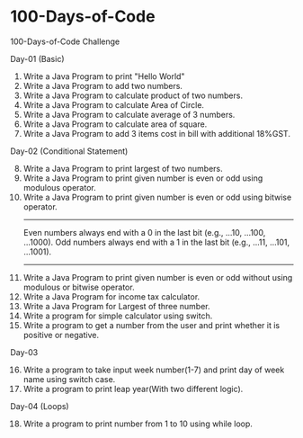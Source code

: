 # 100-Days-of-Code
100-Days-of-Code Challenge 

Day-01 (Basic)
1. Write a Java Program to print "Hello World"
2. Write a Java Program to add two numbers.
3. Write a Java Program to calculate product of two numbers.
4. Write a Java Program to calculate Area of Circle.
5. Write a Java Program to calculate average of 3 numbers.
6. Write a Java Program to calculate area of square.
7. Write a Java Program to add 3 items cost in bill with additional 18%GST.

Day-02 (Conditional Statement)

8. Write a Java Program to print largest of two numbers.
9. Write a Java Program to print given number is even or odd using modulous operator.
10. Write a Java Program to print given number is even or odd using bitwise operator. 
    *********************************************************************************
    Even numbers always end with a 0 in the last bit (e.g., ...10, ...100, ...1000).
    Odd numbers always end with a 1 in the last bit (e.g., ...11, ...101, ...1001).
    ***********************************************************************************
11. Write a Java Program to print given number is even or odd without using modulous or bitwise operator.
12. Write a Java Program for income tax calculator.
13. Write a Java Program for Largest of three number.
14. Write a program for simple calculator using switch.
15. Write a program to get a number from the user and print whether it is positive or negative.

Day-03 

16. Write a program to take input week number(1-7) and print day of week name using switch case.
17. Write a program to print leap year(With two different logic).

Day-04 (Loops)

18. Write a program to print number from 1 to 10 using while loop.

